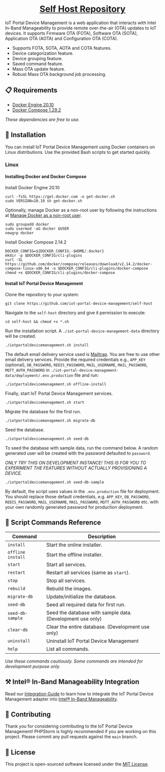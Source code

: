 <h1 align="center">
  <a href="https://github.com/iot-portal-device-management/self-host">
    Self Host Repository
  </a>
</h1>

IoT Portal Device Management is a web application that interacts with Intel In-Band Manageability to provide remote 
over-the-air (OTA) updates to IoT devices. It supports Firmware OTA (FOTA), Software OTA (SOTA), Application OTA (AOTA) 
and Configuration OTA (COTA). 

- Supports FOTA, SOTA, AOTA and COTA features.
- Device categorization feature.
- Device grouping feature.
- Saved command feature.
- Mass OTA update feature.
- Robust Mass OTA background job processing.

## 📋 Requirements

- [Docker Engine 20.10](https://docs.docker.com/engine/install/ubuntu/)
- [Docker Compose 1.29.2](https://docs.docker.com/compose/install/)

*These dependencies are free to use.*

## 🔧 Installation

You can install IoT Portal Device Management using Docker containers on Linux distributions. Use the provided Bash scripts to get started quickly.

### Linux

#### Installing Docker and Docker Compose

Install Docker Engine 20.10

```shell
curl -fsSL https://get.docker.com -o get-docker.sh
sudo VERSION=20.10 sh get-docker.sh
```

Optionally, manage Docker as a non-root user by following the instructions at 
[Manage Docker as a non-root user](https://docs.docker.com/engine/install/linux-postinstall/#manage-docker-as-a-non-root-user).

```shell
sudo groupadd docker
sudo usermod -aG docker $USER
newgrp docker
```

Install Docker Compose 2.14.2

```shell
DOCKER_CONFIG=${DOCKER_CONFIG:-$HOME/.docker}
mkdir -p $DOCKER_CONFIG/cli-plugins
curl -SL https://github.com/docker/compose/releases/download/v2.14.2/docker-compose-linux-x86_64 -o $DOCKER_CONFIG/cli-plugins/docker-compose
chmod +x $DOCKER_CONFIG/cli-plugins/docker-compose
```

#### Install IoT Portal Device Management

Clone the repository to your system:

```shell
git clone https://github.com/iot-portal-device-management/self-host
```

Navigate to the `self-host` directory and give it permission to execute:

```shell
cd self-host && chmod +x *.sh
```

Run the installation script. A `./iot-portal-device-management-data` directory will be created.

```shell
./iotportaldevicemanagement.sh install 
```

The default email delivery service used is [Mailtrap](https://mailtrap.io/). You are free to use other email
delivery services. Provide the required credentials e.g., `APP_KEY` (optional), `DB_PASSWORD`, `REDIS_PASSWORD`, 
`MAIL_USERNAME`, `MAIL_PASSWORD`, `MQTT_AUTH_PASSWORD` in `./iot-portal-device-management-data/deployment/.env.production` 
file and run:

```shell
./iotportaldevicemanagement.sh offline-install 
```

Finally, start IoT Portal Device Management services.

```shell
./iotportaldevicemanagement.sh start 
```

Migrate the database for the first run.

```shell
./iotportaldevicemanagement.sh migrate-db 
```

Seed the database.

```shell
./iotportaldevicemanagement.sh seed-db 
```

To seed the database with sample data, run the command below. A random generated user will be created with the password 
defaulted to `password`.

*ONLY TRY THIS ON DEVELOPMENT INSTANCE! THIS IS FOR YOU TO EXPERIMENT THE FEATURES WITHOUT ACTUALLY PROVISIONING A DEVICE.*

```shell
./iotportaldevicemanagement.sh seed-db-sample 
```

By default, the script uses values in the `.env.production` file for deployment. You should replace those default 
credentials, e.g. `APP_KEY`, `DB_PASSWORD`, `REDIS_PASSWORD`, `MAIL_USERNAME`, `MAIL_PASSWORD`, `MQTT_AUTH_PASSWORD` 
etc. with your own randomly generated password for production deployment.

## 📖 Script Commands Reference

Command | Description
---------------------- | ------------------------------------
`install` | Start the online installer.
`offline install` | Start the offline installer.
`start` | Start all services.
`restart`	| Restart all services (same as `start`).
`stop` | Stop all services.
`rebuild`	| Rebuild the images.
`migrate-db` | Update/initialize the database.
`seed-db` | Seed all required data for first run.
`seed-db-sample` | Seed the database with sample data. (Development use only)
`clear-db` | Clear the entire database. (Development use only)
`uninstall` | Uninstall IoT Portal Device Management
`help` | List all commands.

*Use these commands cautiously. Some commands are intended for development purpose only.*

## ⚒️ Intel® In-Band Manageability Integration

Read our [Integration Guide][inb-integration] to learn how to integrate the IoT Portal Device Management adapter into 
[Intel® In-Band Manageability][intel-inb-manageability].  

[inb-integration]: INB_INTEGRATION.md
[intel-inb-manageability]: https://github.com/intel/intel-inb-manageability

## 👏 Contributing

Thank you for considering contributing to the IoT Portal Device Management! PHPStorm is highly recommended if you are 
working on this project. Please commit any pull requests against the `main` branch.

## 📄 License

This project is open-sourced software licensed under the [MIT License](https://spdx.org/licenses/MIT.html).
